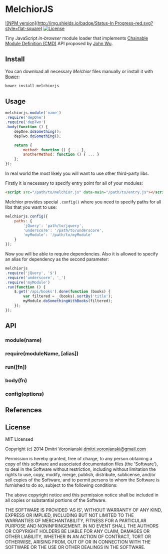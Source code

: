 # MelchiorJS

[![NPM version](http://img.shields.io/badge/Status-In Progress-red.svg?style=flat-square)](#usage)
[![License](http://img.shields.io/badge/Licence-MIT-brightgreen.svg?style=flat-square)](#license)

Tiny JavaScript _in-browser_ module loader that implements [Chainable Module Definition (CMD)](https://github.com/tjwudi/wd.js/wiki/module-loader) API proposed by [John Wu](https://github.com/tjwudi).

## Install

You can download all necessary _Melchior_ files manually or install it with [Bower](http://bower.io/):

```bash
bower install melchiorjs
```

## Usage

```javascript
melchiorjs.module('name')
.require('depOne')
.require('depTwo')
.body(function () {
	depOne.doSomething();
	depTwo.doSomething();

	return {
		method: function () { ... },
		anotherMethod: function () { ... }
	};
});
```

In real world the most likely you will want to use other third-party libs.

Firstly it is necessary to specify entry point for all of your modules:

```html
<script src="/path/to/melchior.js" data-main="/path/to/entry.js"></script>
```

Melchior provides special ``.config()`` where you need to specify paths for all libs that you want to use:

```javascript
melchiorjs.config({
	paths: {
		'jQuery': 'path/to/jquery',
		'underscore': '/path/to/underscore',
		'myModule': '/path/to/myModule'
	}
});
```

Now you will be able to require dependencies. Also it is allowed to specify an alias for dependency as the second parameter:

```javascript
melchiorjs
.require('jQuery', '$')
.require('underscore', '_')
.require('myModule')
.run(function () {
	$.get('/api/books').done(function (books) {
		var filtered = _(books).sortBy('title');
		myModule.doSomethingWithBooks(filtered);
	});
});
```

## API

### module(name)

### require(moduleName, [alias])

### run([fn])

### body(fn)

### config(options)

### 

## References

## License

MIT Licensed

Copyright (c) 2014 Dmitri Voronianski [dmitri.voronianski@gmail.com](mailto:dmitri.voronianski@gmail.com)

Permission is hereby granted, free of charge, to any person obtaining a copy of this software and associated documentation files (the 'Software'), to deal in the Software without restriction, including without limitation the rights to use, copy, modify, merge, publish, distribute, sublicense, and/or sell copies of the Software, and to permit persons to whom the Software is furnished to do so, subject to the following conditions:

The above copyright notice and this permission notice shall be included in all copies or substantial portions of the Software.

THE SOFTWARE IS PROVIDED 'AS IS', WITHOUT WARRANTY OF ANY KIND, EXPRESS OR IMPLIED, INCLUDING BUT NOT LIMITED TO THE WARRANTIES OF MERCHANTABILITY, FITNESS FOR A PARTICULAR PURPOSE AND NONINFRINGEMENT. IN NO EVENT SHALL THE AUTHORS OR COPYRIGHT HOLDERS BE LIABLE FOR ANY CLAIM, DAMAGES OR OTHER LIABILITY, WHETHER IN AN ACTION OF CONTRACT, TORT OR OTHERWISE, ARISING FROM, OUT OF OR IN CONNECTION WITH THE SOFTWARE OR THE USE OR OTHER DEALINGS IN THE SOFTWARE.
